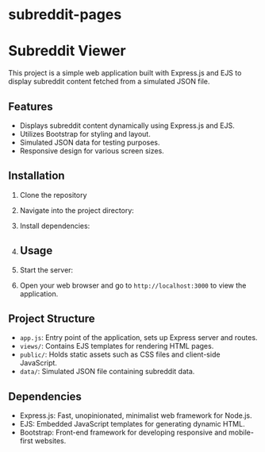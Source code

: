 # subreddit-pages

# Subreddit Viewer

This project is a simple web application built with Express.js and EJS to display subreddit content fetched from a simulated JSON file.

## Features

- Displays subreddit content dynamically using Express.js and EJS.
- Utilizes Bootstrap for styling and layout.
- Simulated JSON data for testing purposes.
- Responsive design for various screen sizes.

## Installation

1. Clone the repository

2. Navigate into the project directory:

3. Install dependencies:

4. ## Usage

1. Start the server:

2. Open your web browser and go to `http://localhost:3000` to view the application.

## Project Structure

- `app.js`: Entry point of the application, sets up Express server and routes.
- `views/`: Contains EJS templates for rendering HTML pages.
- `public/`: Holds static assets such as CSS files and client-side JavaScript.
- `data/`: Simulated JSON file containing subreddit data.

## Dependencies

- Express.js: Fast, unopinionated, minimalist web framework for Node.js.
- EJS: Embedded JavaScript templates for generating dynamic HTML.
- Bootstrap: Front-end framework for developing responsive and mobile-first websites.
  
   

